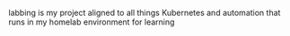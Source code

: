 labbing is my project aligned to all things Kubernetes and automation that runs in my homelab environment for learning
